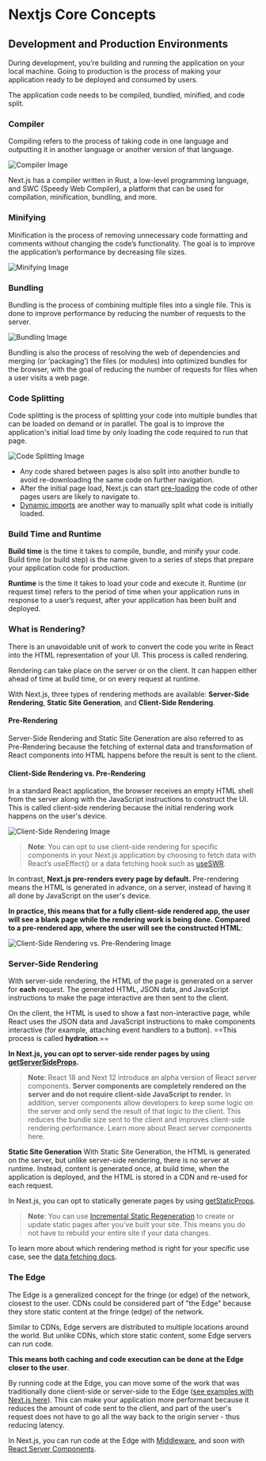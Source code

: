 # Nextjs Core Concepts

## Development and Production Environments

During development, you’re building and running the application on your local machine. Going to production is the process of making your application ready to be deployed and consumed by users.

The application code needs to be compiled, bundled, minified, and code split.

### Compiler

Compiling refers to the process of taking code in one language and outputting it in another language or another version of that language.

![Compiler Image](https://nextjs.org/static/images/learn/foundations/compiling.png)

Next.js has a compiler written in Rust, a low-level programming language, and SWC (Speedy Web Compiler), a platform that can be used for compilation, minification, bundling, and more.

### Minifying

Minification is the process of removing unnecessary code formatting and comments without changing the code’s functionality. The goal is to improve the application’s performance by decreasing file sizes.

![Minifying Image](https://nextjs.org/static/images/learn/foundations/minifying.png)

### Bundling

Bundling is the process of combining multiple files into a single file. This is done to improve performance by reducing the number of requests to the server.

![Bundling Image](https://nextjs.org/static/images/learn/foundations/bundling.png)

Bundling is also the process of resolving the web of dependencies and merging (or ‘packaging’) the files (or modules) into optimized bundles for the browser, with the goal of reducing the number of requests for files when a user visits a web page.

### Code Splitting

Code splitting is the process of splitting your code into multiple bundles that can be loaded on demand or in parallel. The goal is to improve the application's initial load time by only loading the code required to run that page.

![Code Splitting Image](https://nextjs.org/static/images/learn/foundations/code-splitting.png)

* Any code shared between pages is also split into another bundle to avoid re-downloading the same code on further navigation.
* After the initial page load, Next.js can start [pre-loading](https://nextjs.org/docs/api-reference/next/link) the code of other pages users are likely to navigate to.
* [Dynamic imports](https://nextjs.org/docs/advanced-features/dynamic-import) are another way to manually split what code is initially loaded.

### Build Time and Runtime

**Build time** is the time it takes to compile, bundle, and minify your code. Build time (or build step) is the name given to a series of steps that prepare your application code for production.

**Runtime** is the time it takes to load your code and execute it. Runtime (or request time) refers to the period of time when your application runs in response to a user’s request, after your application has been built and deployed.

### What is Rendering?

There is an unavoidable unit of work to convert the code you write in React into the HTML representation of your UI. This process is called rendering.

Rendering can take place on the server or on the client. It can happen either ahead of time at build time, or on every request at runtime.

With Next.js, three types of rendering methods are available: **Server-Side Rendering**, **Static Site Generation**, and **Client-Side Rendering**.

#### Pre-Rendering

Server-Side Rendering and Static Site Generation are also referred to as Pre-Rendering because the fetching of external data and transformation of React components into HTML happens before the result is sent to the client.

#### Client-Side Rendering vs. Pre-Rendering

In a standard React application, the browser receives an empty HTML shell from the server along with the JavaScript instructions to construct the UI. This is called client-side rendering because the initial rendering work happens on the user's device.

![Client-Side Rendering Image](https://nextjs.org/static/images/learn/foundations/client-side-rendering.png)

>**Note**: You can opt to use client-side rendering for specific components in your Next.js application by choosing to fetch data with React’s useEffect() or a data fetching hook such as [useSWR](https://swr.vercel.app/).

In contrast, **Next.js pre-renders every page by default.** Pre-rendering means the HTML is generated in advance, on a server, instead of having it all done by JavaScript on the user's device.

**In practice, this means that for a fully client-side rendered app, the user will see a blank page while the rendering work is being done.** **Compared to a pre-rendered app, where the user will see the constructed HTML**:

![Client-Side Rendering vs. Pre-Rendering Image](https://nextjs.org/static/images/learn/foundations/pre-rendering.png)

### Server-Side Rendering

With server-side rendering, the HTML of the page is generated on a server for **each** request. The generated HTML, JSON data, and JavaScript instructions to make the page interactive are then sent to the client.

On the client, the HTML is used to show a fast non-interactive page, while React uses the JSON data and JavaScript instructions to make components interactive (for example, attaching event handlers to a button). ==This process is called **hydration**.==

**In Next.js, you can opt to server-side render pages by using [getServerSideProps](https://nextjs.org/docs/basic-features/data-fetching/get-server-side-props).**

>**Note**: React 18 and Next 12 introduce an alpha version of React server components. **Server components are completely rendered on the server and do not require client-side JavaScript to render.** In addition, server components allow developers to keep some logic on the server and only send the result of that logic to the client. This reduces the bundle size sent to the client and improves client-side rendering performance. Learn more about React server components here.

**Static Site Generation**
With Static Site Generation, the HTML is generated on the server, but unlike server-side rendering, there is no server at runtime. Instead, content is generated once, at build time, when the application is deployed, and the HTML is stored in a CDN and re-used for each request.

In Next.js, you can opt to statically generate pages by using [getStaticProps](https://nextjs.org/docs/basic-features/data-fetching/get-static-props).

>**Note**: You can use [Incremental Static Regeneration](https://nextjs.org/docs/basic-features/data-fetching/incremental-static-regeneration) to create or update static pages after you’ve built your site. This means you do not have to rebuild your entire site if your data changes.

To learn more about which rendering method is right for your specific use case, see the [data fetching docs](https://nextjs.org/docs/basic-features/data-fetching/overview).

### The Edge

The Edge is a generalized concept for the fringe (or edge) of the network, closest to the user. CDNs could be considered part of "the Edge" because they store static content at the fringe (edge) of the network.

Similar to CDNs, Edge servers are distributed to multiple locations around the world. But unlike CDNs, which store static content, some Edge servers can run code.

**This means both caching and code execution can be done at the Edge closer to the user**.

By running code at the Edge, you can move some of the work that was traditionally done client-side or server-side to the Edge ([see examples with Next.js here](https://vercel.com/features/edge-functions#:~:text=or%20steps%20required.-,CODE%20EXAMPLES,-Unlock%20the%20potential)). This can make your application more performant because it reduces the amount of code sent to the client, and part of the user's request does not have to go all the way back to the origin server - thus reducing latency.

In Next.js, you can run code at the Edge with [Middleware](https://nextjs.org/docs/middleware), and soon with [React Server Components](https://nextjs.org/docs/advanced-features/react-18/overview#react-server-components-alpha).
